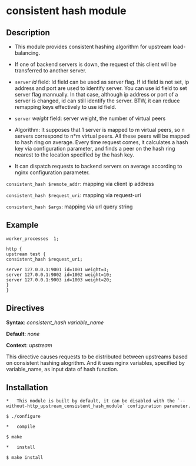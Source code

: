 # consistent hash module

## Description

*   This module provides consistent hashing algorithm for upstream load-balancing.

*   If one of backend servers is down, the request of this client will be transferred to another server.

*   `server` _id_ field: Id field can be used as server flag. If id field is not set, ip address and port are used to identify server. You can use id field to set server flag mannually. In that case, although ip address or port of a server is changed, id can still identify the server. BTW, it can reduce remapping keys effectively to use id field.

*   `server` _weight_ field: server weight, the number of virtual peers

*   Algorithm: It supposes that 1 server is mapped to m virtual peers, so n servers correspond to n*m virtual peers. All these peers will be mapped to hash ring on average. Every time request comes, it calculates a hash key via configuration parameter, and finds a peer on the hash ring nearest to the location specified by the hash key.

*   It can dispatch requests to backend servers on average according to nginx configuration parameter.

`consistent_hash $remote_addr`: mapping via client ip address

`consistent_hash $request_uri`: mapping via request-uri

`consistent_hash $args`: mapping via url query string

## Example

```
worker_processes  1;

http {
upstream test {
consistent_hash $request_uri;

server 127.0.0.1:9001 id=1001 weight=3;
server 127.0.0.1:9002 id=1002 weight=10;
server 127.0.0.1:9003 id=1003 weight=20;
}
}
```

## Directives

**Syntax**: _consistent_hash variable_name_

**Default**: _none_

**Context**: _upstream_

This directive causes requests to be distributed between upstreams based on consistent hashing alogrithm. And it uses nginx variables, specified by variable_name, as input data of hash function.

## Installation

```
*   This module is built by default, it can be disabled with the `--without-http_upstream_consistent_hash_module` configuration parameter.

$ ./configure

*   compile

$ make

*   install

$ make install
```